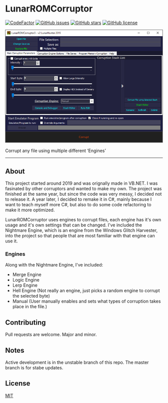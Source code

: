 # LunarROMCorruptor
[![CodeFactor](https://www.codefactor.io/repository/github/lloyd99901/lunarromcorruptor/badge)](https://www.codefactor.io/repository/github/lloyd99901/lunarromcorruptor)
[![GitHub issues](https://img.shields.io/github/issues/lloyd99901/LunarROMCorruptor)](https://github.com/lloyd99901/LunarROMCorruptor/issues)
[![GitHub stars](https://img.shields.io/github/stars/lloyd99901/LunarROMCorruptor)](https://github.com/lloyd99901/LunarROMCorruptor/stargazers)
[![GitHub license](https://img.shields.io/github/license/lloyd99901/LunarROMCorruptor)](https://github.com/lloyd99901/LunarROMCorruptor/blob/master/LICENSE)

![MainWindow](https://raw.githubusercontent.com/lloyd99901/LunarROMCorruptor/master/static/images/preview.png)

Corrupt any file using multiple different ‘Engines’

---

## About
This project started around 2019 and was orignally made in VB.NET. I was fasinated by other corruptors and wanted to make my own. The project was finished at the same year, but since the code was very messy, I decided not to release it. A year later, I decided to remake it in C#, mainly because I want to teach myself more C#, but also to do some code refactoring to make it more optimized.

LunarROMCorruptor uses engines to corrupt files, each engine has it's own usage and it's own settings that can be changed.
I've included the Nightmare Engine, which is an engine from the Windows Glitch Harvester, into the project so that people that are most familiar with that engine can use it.

### Engines
Along with the Nightmare Engine, I've included:
 - Merge Engine
 - Logic Engine
 - Lerp Engine
 - Hell Engine (Not really an engine, just picks a random engine to corrupt the selected byte)
 - Manual (User manually enables and sets what types of corruption takes place in the file.)

## Contributing
Pull requests are welcome. Major and minor.

## Notes
Active development is in the unstable branch of this repo. The master branch is for stabe updates.

## License
[MIT](https://choosealicense.com/licenses/mit/)
